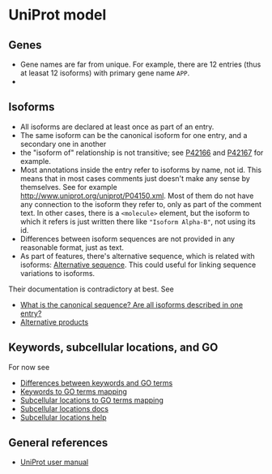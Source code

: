 # UniProt model

## Genes

- Gene names are far from unique. For example, there are 12 entries (thus at leasat 12 isoforms) with primary gene name `APP`.
-

## Isoforms

- All isoforms are declared at least once as part of an entry.
- The same isoform can be the canonical isoform for one entry, and a secondary one in another
- the "isoform of" relationship is not transitive; see [P42166](http://www.uniprot.org/uniprot/P42166#sequences) and [P42167](http://www.uniprot.org/uniprot/P42167#sequences) for example.
- Most annotations inside the entry refer to isoforms by name, not id. This means that in most cases comments just doesn't make any sense by themselves. See for example http://www.uniprot.org/uniprot/P04150.xml. Most of them do not have any connection to the isoform they refer to, only as part of the comment text. In other cases, there is a `<molecule>` element, but the isoform to which it refers is just written there like `"Isoform Alpha-B"`, not using its id.
- Differences between isoform sequences are not provided in any reasonable format, just as text.
- As part of features, there's alternative sequence, which is related with isoforms: [Alternative sequence](http://www.uniprot.org/help/alternative_products). This could useful for linking sequence variations to isoforms.

Their documentation is contradictory at best. See

- [What is the canonical sequence? Are all isoforms described in one entry?](http://www.uniprot.org/help/canonical_and_isoforms)
- [Alternative products](http://www.uniprot.org/help/alternative_products)

## Keywords, subcellular locations, and GO

For now see

- [Differences between keywords and GO terms](http://www.uniprot.org/help/keywords_vs_go)
- [Keywords to GO terms mapping](http://geneontology.org/external2go/uniprotkb_kw2go)
- [Subcellular locations to GO terms mapping](http://geneontology.org/external2go/uniprotkb_sl2go)
- [Subcellular locations docs](http://www.uniprot.org/docs/subcell)
- [Subcellular locations help](http://www.uniprot.org/help/subcellular_location)


## General references

- [UniProt user manual](ftp://ftp.uniprot.org/pub/databases/uniprot/current_release/knowledgebase/complete/docs/userman.htm)
